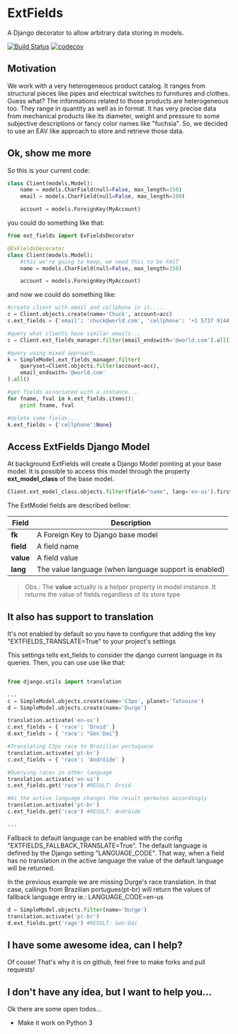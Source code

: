 # ExtFields
A Django decorator to allow arbitrary data storing in models.

[![Build Status](https://travis-ci.org/collabo-br/django-ext_fields.svg?branch=master)](https://travis-ci.org/collabo-br/django-ext_fields)
[![codecov](https://codecov.io/gh/collabo-br/django-ext_fields/branch/master/graph/badge.svg)](https://codecov.io/gh/collabo-br/django-ext_fields)


## Motivation
We work with a very heterogeneous product catalog. It ranges from structural pieces like pipes and electrical switches to furnitures and clothes.
Guess what? The informations related to those products are heterogeneous too. They range in quantity as well as in format. It has very precise data from mechanical products like its diameter, weight and pressure to some subjective descriptions or fancy color names like "fuchsia".
So, we decided to use an EAV like approach to store and retrieve those data.

## Ok, show me more
So this is your current code:

```python
class Client(models.Model):
    name = models.CharField(null=False, max_length=150)
    email = models.CharField(null=False, max_length=100)

    account = models.ForeignKey(MyAccount)
```

you could do something like that:

```python
from ext_fields import ExFieldsDecorator

@ExFieldsDecorator
class Client(models.Model):
    #this we're going to keep, we need this to be FAST
    name = models.CharField(null=False, max_length=150)

    account = models.ForeignKey(MyAccount)
```

and now we could do something like:

```python
#create client with email and cellphone in it.....
c = Client.objects.create(name='Chuck', account=acc)
c.ext_fields = {'email': 'chuck@world.com', 'cellphone': '+1 5737 9144'}

#query what clients have similar emails...
c = Client.ext_fields_manager.filter(email_endswith='@world.com').all()

#query using mixed approach...
k = SimpleModel.ext_fields_manager.filter(
    queryset=Client.objects.filter(account=acc),
    email_endswith='@world.com'
).all()

#get fields associated with a instance....
for fname, fval in k.ext_fields.items():
    print fname, fval

#delete some fields....
k.ext_fields = {'cellphone':None}
```

## Access ExtFields Django Model

At background ExtFields will create a Django Model pointing at your base model.
It is possible to access this model through the property __ext_model_class__ of the base model.

```python
Client.ext_model_class.objects.filter(field="name", lang='en-us').first()

```
The ExtModel fields are described bellow:

Field | Description
----- | -----------
__fk__ | A Foreign Key to Django base model
__field__ | A field name
__value__ | A field value
__lang__ | The value language (when language support is enabled)

> Obs.: The __value__ actually is a helper property in model instance.
> It returns the value of fields regardless of its store type



## It also has support to translation

It's not enabled by default so you have to configure that adding the key "EXTFIELDS_TRANSLATE=True" to your project's settings

This settings tells ext_fields to consider the django current language in its queries.
Then, you can use use like that:

```python

from django.utils import translation

...
c = SimpleModel.objects.create(name='C3po', planet='Tatooine')
d = SimpleModel.objects.create(name='Durge')

translation.activate('en-us')
c.ext_fields = { 'race': 'Droid' }
d.ext_fields = { 'race': "Gen'Dai"}

#Translating C3po race to Brazilian portuguese
translation.activate('pt-br')
c.ext_fields = { 'race': 'Andróide' }

#Querying races in other language
translation.activate('en-us')
c.ext_fields.get('race') #RESULT: Droid

#As the active language changes the result permutes accordingly
translation.activate('pt-br')
c.ext_fields.get('race') #RESULT: Andróide

...
```

Fallback to default language can be enabled with the config "EXTFIELDS_FALLBACK_TRANSLATE=True". The default language is defined by the Django setting "LANGUAGE_CODE". That way, when a field has no translation in the active language the value of the default language will be returned.

In the previous example we are missing Durge's race translation. In that case, callings from Brazilian portugues(pt-br) will return the values of fallback language entry ie.: LANGUAGE_CODE=en-us
```python
d = SimpleModel.objects.filter(name='Durge')
translation.activate('pt-br')
d.ext_fields.get('rage') #RESULT: Gen'Dai
```

## I have some awesome idea, can I help?

Of couse! That's why it is on github, feel free to make forks and pull requests!

## I don't have any idea, but I want to help you...

Ok there are some open todos...
* Make it work on Python 3
